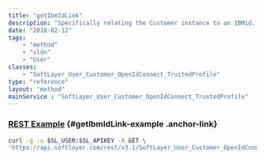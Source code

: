 ```yaml
---
title: "getIbmIdLink"
description: "Specifically relating the Customer instance to an IBMid. A Customer instance may or may not have an IBMid link."
date: "2018-02-12"
tags:
    - "method"
    - "sldn"
    - "User"
classes:
    - "SoftLayer_User_Customer_OpenIdConnect_TrustedProfile"
type: "reference"
layout: "method"
mainService : "SoftLayer_User_Customer_OpenIdConnect_TrustedProfile"
---
```


### [REST Example](#getIbmIdLink-example) <a href="/article/rest/"><i class="fas fa-question"></i></a> {#getIbmIdLink-example .anchor-link} 
```bash
curl -g -u $SL_USER:$SL_APIKEY -X GET \
'https://api.softlayer.com/rest/v3.1/SoftLayer_User_Customer_OpenIdConnect_TrustedProfile/{SoftLayer_User_Customer_OpenIdConnect_TrustedProfileID}/getIbmIdLink'
```
